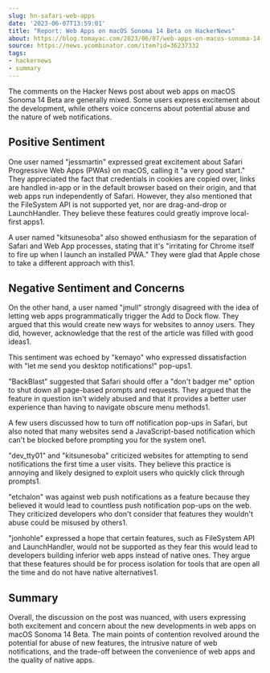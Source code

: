 ```yaml
---
slug: hn-safari-web-apps
date: '2023-06-07T13:59:01'
title: "Report: Web Apps on macOS Sonoma 14 Beta on HackerNews"
about: https://blog.tomayac.com/2023/06/07/web-apps-on-macos-sonoma-14-beta/
source: https://news.ycombinator.com/item?id=36237332
tags:
- hackernews
- summary
---
```


The comments on the Hacker News post about web apps on macOS Sonoma 14 Beta are generally mixed. Some users express excitement about the development, while others voice concerns about potential abuse and the nature of web notifications.

## Positive Sentiment
One user named "jessmartin" expressed great excitement about Safari Progressive Web Apps (PWAs) on macOS, calling it "a very good start." They appreciated the fact that credentials in cookies are copied over, links are handled in-app or in the default browser based on their origin, and that web apps run independently of Safari. However, they also mentioned that the FileSystem API is not supported yet, nor are drag-and-drop or LaunchHandler. They believe these features could greatly improve local-first apps​1​.

A user named "kitsunesoba" also showed enthusiasm for the separation of Safari and Web App processes, stating that it's "irritating for Chrome itself to fire up when I launch an installed PWA." They were glad that Apple chose to take a different approach with this​1​.

## Negative Sentiment and Concerns
On the other hand, a user named "jmull" strongly disagreed with the idea of letting web apps programmatically trigger the Add to Dock flow. They argued that this would create new ways for websites to annoy users. They did, however, acknowledge that the rest of the article was filled with good ideas​1​.

This sentiment was echoed by "kemayo" who expressed dissatisfaction with "let me send you desktop notifications!" pop-ups​1​.

"BackBlast" suggested that Safari should offer a "don't badger me" option to shut down all page-based prompts and requests. They argued that the feature in question isn't widely abused and that it provides a better user experience than having to navigate obscure menu methods​1​.

A few users discussed how to turn off notification pop-ups in Safari, but also noted that many websites send a JavaScript-based notification which can't be blocked before prompting you for the system one​1​.

"dev_tty01" and "kitsunesoba" criticized websites for attempting to send notifications the first time a user visits. They believe this practice is annoying and likely designed to exploit users who quickly click through prompts​1​.

"etchalon" was against web push notifications as a feature because they believed it would lead to countless push notification pop-ups on the web. They criticized developers who don't consider that features they wouldn't abuse could be misused by others​1​.

"jonhohle" expressed a hope that certain features, such as FileSystem API and LaunchHandler, would not be supported as they fear this would lead to developers building inferior web apps instead of native ones. They argue that these features should be for process isolation for tools that are open all the time and do not have native alternatives​1​.

## Summary
Overall, the discussion on the post was nuanced, with users expressing both excitement and concern about the new developments in web apps on macOS Sonoma 14 Beta. The main points of contention revolved around the potential for abuse of new features, the intrusive nature of web notifications, and the trade-off between the convenience of web apps and the quality of native apps.